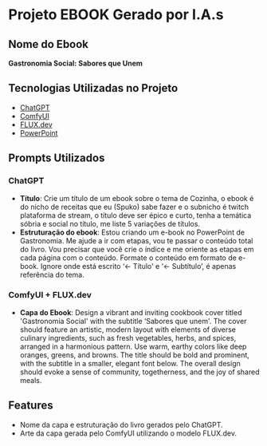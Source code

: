 # Projeto EBOOK Gerado por I.A.s

## Nome do Ebook
**Gastronomia Social: Sabores que Unem**

## Tecnologias Utilizadas no Projeto
- [ChatGPT](https://chatgpt.com/)
- [ComfyUI](https://github.com/comfyanonymous/ComfyUI)
- [FLUX.dev](https://huggingface.co/black-forest-labs/FLUX.1-dev)
- [PowerPoint](https://www.microsoft.com/en/microsoft-365/powerpoint)

## Prompts Utilizados

### ChatGPT
- **Título**: Crie um título de um ebook sobre o tema de Cozinha, o ebook é do nicho de receitas que eu (Spuko) sabe fazer e o subnicho é twitch plataforma de stream, o título deve ser épico e curto, tenha a temática sóbria e social no título, me liste 5 variações de títulos.
- **Estruturação do ebook**: Estou criando um e-book no PowerPoint de Gastronomia. Me ajude a ir com etapas, vou te passar o conteúdo total do livro. Vou precisar que você crie o índice e me oriente as etapas em cada página com o conteúdo. Formate o conteúdo em formato de e-book. Ignore onde está escrito ‘<- Título' e ‘<- Subtítulo’, é apenas referência do tema.

### ComfyUI + FLUX.dev
- **Capa do Ebook**: Design a vibrant and inviting cookbook cover titled 'Gastronomia Social' with the subtitle ‘Sabores que unem'. The cover should feature an artistic, modern layout with elements of diverse culinary ingredients, such as fresh vegetables, herbs, and spices, arranged in a harmonious pattern. Use warm, earthy colors like deep oranges, greens, and browns. The title should be bold and prominent, with the subtitle in a smaller, elegant font below. The overall design should evoke a sense of community, togetherness, and the joy of shared meals.

## Features
- Nome da capa e estruturação do livro gerados pelo ChatGPT.
- Arte da capa gerada pelo ComfyUI utilizando o modelo FLUX.dev.
